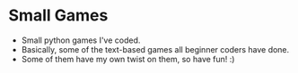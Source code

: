 # Small Games
 - Small python games I've coded. 
 - Basically, some of the text-based games all beginner coders have done.
 - Some of them have my own twist on them, so have fun! :)
